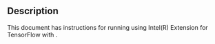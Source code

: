 <!-- 10. Description -->
## Description

This document has instructions for running <model name> <mode> using
Intel(R) Extension for TensorFlow with <device>.
